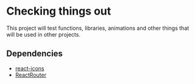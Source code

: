 # Checking things out

This project will test functions, libraries, animations and other things that will be used in other projects.

## Dependencies

- [react-icons](https://react-icons.github.io/react-icons/)
- [ReactRouter](https://reactrouter.com/en/main)

